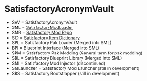 # SatisfactoryAcronymVault
* SAV = SatisfactoryAcronymVault
* SML = [SatisfactoryModLoader](https://github.com/satisfactorymodding/SatisfactoryModLoader)
* SMR = [Satisfactory Mod Repo](https://ficsit.app)
* SID = [Satisfactory Item Dictionary](https://ficsit.app/mod/CkUs5KM9ShwVfr)
* SPL = Satisfactory Pak Loader (Merged into SML)
* BPI = Blueprint Interface (Merged into SML)
* SPM = Satisfactory Pak Modding (General term for pak modding)
* SBL = Satisfactory Blueprint Library (Merged into SML)
* SMI = Satisfactory Mod Injector (discontinued)
* SMLauncher = Satisfactory Mod Launcher (still in development)
* SBS = Satisfactory Bootstrapper (still in development)
